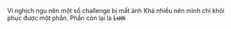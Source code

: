 Vì nghịch ngu nên một số challenge bị mất ảnh
Khá nhiều nên mình chỉ khôi phục được một phần. Phần còn lại là ~~Lười~~
